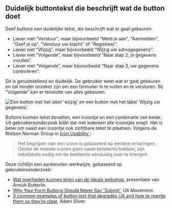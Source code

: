 ## Duidelijk buttontekst die beschrijft wat de button doet

Geef buttons een duidelijke tekst, die beschrijft wat er gaat gebeuren.

- Liever niet "Verstuur", maar bijvoorbeeld “Meld je aan”, "Aanmelden", “Geef je op”, “Verstuur uw klacht” of "Registreer".
- Liever niet “Wijzig”, maar bijvoorbeeld “Wijzig uw adresgegevens”.
- Liever niet “Volgende”, maar bijvoorbeeld “Naar stap 2, je gegevens invullen”.
- Liever niet “Volgende”, maar bijvoorbeeld “Naar stap 3, uw gegevens controleren”.

Dit is geruststellend en duidelijk. De gebruiker weet wat er gaat gebeuren en zal minder onzeker zijn om een formulier in te vullen en te versturen. Bij “Volgende” kan er tenslotte van alles gebeuren.

![Een button met het label 'wijzig' en een button met het label 'Wijzig uw gegevens'.](https://raw.githubusercontent.com/nl-design-system/documentatie/assets/richtlijnen_formulier_buttons_label.png)

Buttons kunnen tekst bevatten, een icoontje en een combinatie van beide. Uit gebruikersonderzoek blijkt dat niet iedereen alle icoontjes snapt. Het is beter om naast een icoontje ook zichtbare tekst te plaatsen. Volgens de Nielsen Norman Group in [Icon Usability
](https://www.nngroup.com/articles/icon-usability/):

> Het begrijpen van een icoon is gebaseerd op eerdere ervaringen. Omdat de meeste iconen geen vaste betekenis hebben, zijn tekstlabels nodig om de betekenis eenduidig over te brengen.

Deze richtlijn een aanbevolen werkwijze, gebaseerd op gebruikersonderzoek:

- [Wat overheden kunnen leren van de ideale webshop](https://www.ncdt.nl/programma/wat-overheden-kunnen-leren-van-de-ideale-webshop), presentatie van Anouk Butterlin.
- [Why Your Form Buttons Should Never Say 'Submit'](https://uxmovement.com/forms/why-your-form-buttons-should-never-say-submit/), UX Movement.
- [3 common examples of button text that degrades UX and how to rewrite them so they’re clear](https://adamsilver.io/blog/3-common-examples-of-button-text-that-degrades-ux-and-how-to-rewrite-them-so-theyre-clear/), Adam Silver.
